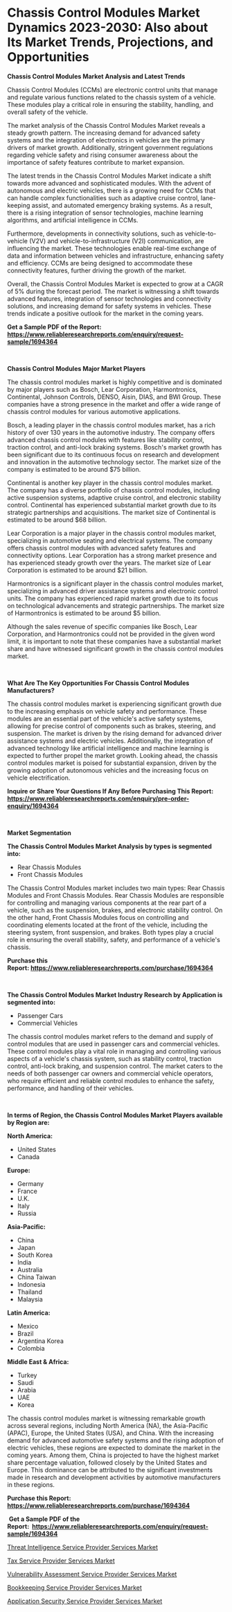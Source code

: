 <p><h1>Chassis Control Modules Market Dynamics 2023-2030: Also about Its Market Trends, Projections, and Opportunities</h1></p><p><strong>Chassis Control Modules Market Analysis and Latest Trends</strong></p>
<p><p>Chassis Control Modules (CCMs) are electronic control units that manage and regulate various functions related to the chassis system of a vehicle. These modules play a critical role in ensuring the stability, handling, and overall safety of the vehicle.</p><p>The market analysis of the Chassis Control Modules Market reveals a steady growth pattern. The increasing demand for advanced safety systems and the integration of electronics in vehicles are the primary drivers of market growth. Additionally, stringent government regulations regarding vehicle safety and rising consumer awareness about the importance of safety features contribute to market expansion.</p><p>The latest trends in the Chassis Control Modules Market indicate a shift towards more advanced and sophisticated modules. With the advent of autonomous and electric vehicles, there is a growing need for CCMs that can handle complex functionalities such as adaptive cruise control, lane-keeping assist, and automated emergency braking systems. As a result, there is a rising integration of sensor technologies, machine learning algorithms, and artificial intelligence in CCMs.</p><p>Furthermore, developments in connectivity solutions, such as vehicle-to-vehicle (V2V) and vehicle-to-infrastructure (V2I) communication, are influencing the market. These technologies enable real-time exchange of data and information between vehicles and infrastructure, enhancing safety and efficiency. CCMs are being designed to accommodate these connectivity features, further driving the growth of the market.</p><p>Overall, the Chassis Control Modules Market is expected to grow at a CAGR of 5% during the forecast period. The market is witnessing a shift towards advanced features, integration of sensor technologies and connectivity solutions, and increasing demand for safety systems in vehicles. These trends indicate a positive outlook for the market in the coming years.</p></p>
<p><strong>Get a Sample PDF of the Report:&nbsp; <a href="https://www.reliableresearchreports.com/enquiry/request-sample/1694364">https://www.reliableresearchreports.com/enquiry/request-sample/1694364</a></strong></p>
<p>&nbsp;</p>
<p><strong>Chassis Control Modules Major Market Players</strong></p>
<p><p>The chassis control modules market is highly competitive and is dominated by major players such as Bosch, Lear Corporation, Harmontronics, Continental, Johnson Controls, DENSO, Aisin, DIAS, and BWI Group. These companies have a strong presence in the market and offer a wide range of chassis control modules for various automotive applications.</p><p>Bosch, a leading player in the chassis control modules market, has a rich history of over 130 years in the automotive industry. The company offers advanced chassis control modules with features like stability control, traction control, and anti-lock braking systems. Bosch's market growth has been significant due to its continuous focus on research and development and innovation in the automotive technology sector. The market size of the company is estimated to be around $75 billion.</p><p>Continental is another key player in the chassis control modules market. The company has a diverse portfolio of chassis control modules, including active suspension systems, adaptive cruise control, and electronic stability control. Continental has experienced substantial market growth due to its strategic partnerships and acquisitions. The market size of Continental is estimated to be around $68 billion.</p><p>Lear Corporation is a major player in the chassis control modules market, specializing in automotive seating and electrical systems. The company offers chassis control modules with advanced safety features and connectivity options. Lear Corporation has a strong market presence and has experienced steady growth over the years. The market size of Lear Corporation is estimated to be around $21 billion.</p><p>Harmontronics is a significant player in the chassis control modules market, specializing in advanced driver assistance systems and electronic control units. The company has experienced rapid market growth due to its focus on technological advancements and strategic partnerships. The market size of Harmontronics is estimated to be around $5 billion.</p><p>Although the sales revenue of specific companies like Bosch, Lear Corporation, and Harmontronics could not be provided in the given word limit, it is important to note that these companies have a substantial market share and have witnessed significant growth in the chassis control modules market.</p></p>
<p>&nbsp;</p>
<p><strong>What Are The Key Opportunities For Chassis Control Modules Manufacturers?</strong></p>
<p><p>The chassis control modules market is experiencing significant growth due to the increasing emphasis on vehicle safety and performance. These modules are an essential part of the vehicle's active safety systems, allowing for precise control of components such as brakes, steering, and suspension. The market is driven by the rising demand for advanced driver assistance systems and electric vehicles. Additionally, the integration of advanced technology like artificial intelligence and machine learning is expected to further propel the market growth. Looking ahead, the chassis control modules market is poised for substantial expansion, driven by the growing adoption of autonomous vehicles and the increasing focus on vehicle electrification.</p></p>
<p><strong>Inquire or Share Your Questions If Any Before Purchasing This Report: <a href="https://www.reliableresearchreports.com/enquiry/pre-order-enquiry/1694364">https://www.reliableresearchreports.com/enquiry/pre-order-enquiry/1694364</a></strong></p>
<p>&nbsp;</p>
<p><strong>Market Segmentation</strong></p>
<p><strong>The Chassis Control Modules Market Analysis by types is segmented into:</strong></p>
<p><ul><li>Rear Chassis Modules</li><li>Front Chassis Modules</li></ul></p>
<p><p>The Chassis Control Modules market includes two main types: Rear Chassis Modules and Front Chassis Modules. Rear Chassis Modules are responsible for controlling and managing various components at the rear part of a vehicle, such as the suspension, brakes, and electronic stability control. On the other hand, Front Chassis Modules focus on controlling and coordinating elements located at the front of the vehicle, including the steering system, front suspension, and brakes. Both types play a crucial role in ensuring the overall stability, safety, and performance of a vehicle's chassis.</p></p>
<p><strong>Purchase this Report:&nbsp;<a href="https://www.reliableresearchreports.com/purchase/1694364">https://www.reliableresearchreports.com/purchase/1694364</a></strong></p>
<p>&nbsp;</p>
<p><strong>The Chassis Control Modules Market Industry Research by Application is segmented into:</strong></p>
<p><ul><li>Passenger Cars</li><li>Commercial Vehicles</li></ul></p>
<p><p>The chassis control modules market refers to the demand and supply of control modules that are used in passenger cars and commercial vehicles. These control modules play a vital role in managing and controlling various aspects of a vehicle's chassis system, such as stability control, traction control, anti-lock braking, and suspension control. The market caters to the needs of both passenger car owners and commercial vehicle operators, who require efficient and reliable control modules to enhance the safety, performance, and handling of their vehicles.</p></p>
<p>&nbsp;</p>
<p><strong>In terms of Region, the Chassis Control Modules Market Players available by Region are:</strong></p>
<p>
    <p> <strong> North America: </strong>
        <ul>
            <li>United States</li>
            <li>Canada</li>
        </ul>
        </p> 
    <p> <strong> Europe: </strong>
        <ul>
            <li>Germany</li>
            <li>France</li>
            <li>U.K.</li>
            <li>Italy</li>
            <li>Russia</li>
        </ul>
        </p> 
    <p> <strong> Asia-Pacific: </strong>
        <ul>
            <li>China</li>
            <li>Japan</li>
            <li>South Korea</li>
            <li>India</li>
            <li>Australia</li>
            <li>China Taiwan</li>
            <li>Indonesia</li>
            <li>Thailand</li>
            <li>Malaysia</li>
        </ul>
        </p> 
    <p> <strong> Latin America: </strong>
        <ul>
            <li>Mexico</li>
            <li>Brazil</li>
            <li>Argentina Korea</li>
            <li>Colombia</li>
        </ul>
        </p> 
    <p> <strong> Middle East & Africa: </strong>
        <ul>
            <li>Turkey</li>
            <li>Saudi</li>
            <li>Arabia</li>
            <li>UAE</li>
            <li>Korea</li>
        </ul>
    </p>
    </p>
<p><p>The chassis control modules market is witnessing remarkable growth across several regions, including North America (NA), the Asia-Pacific (APAC), Europe, the United States (USA), and China. With the increasing demand for advanced automotive safety systems and the rising adoption of electric vehicles, these regions are expected to dominate the market in the coming years. Among them, China is projected to have the highest market share percentage valuation, followed closely by the United States and Europe. This dominance can be attributed to the significant investments made in research and development activities by automotive manufacturers in these regions.</p></p>
<p><strong>Purchase this Report: <a href="https://www.reliableresearchreports.com/purchase/1694364">https://www.reliableresearchreports.com/purchase/1694364</a></strong></p>
<p>&nbsp;<strong>Get a Sample PDF of the Report:&nbsp;&nbsp;<a href="https://www.reliableresearchreports.com/enquiry/request-sample/1694364">https://www.reliableresearchreports.com/enquiry/request-sample/1694364</a></strong></p>
<p><strong></strong></p>
<p><p><a href="https://www.linkedin.com/pulse/threat-intelligence-service-provider-services-market-1c/">Threat Intelligence Service Provider Services Market</a></p><p><a href="https://www.linkedin.com/pulse/tax-service-provider-services-market-research-report-unlocks/">Tax Service Provider Services Market</a></p><p><a href="https://www.linkedin.com/pulse/vulnerability-assessment-service-provider-services-market/">Vulnerability Assessment Service Provider Services Market</a></p><p><a href="https://www.linkedin.com/pulse/decoding-bookkeeping-service-provider-services-market-deep/">Bookkeeping Service Provider Services Market</a></p><p><a href="https://www.linkedin.com/pulse/application-security-service-provider-services-market-challenges/">Application Security Service Provider Services Market</a></p></p>
